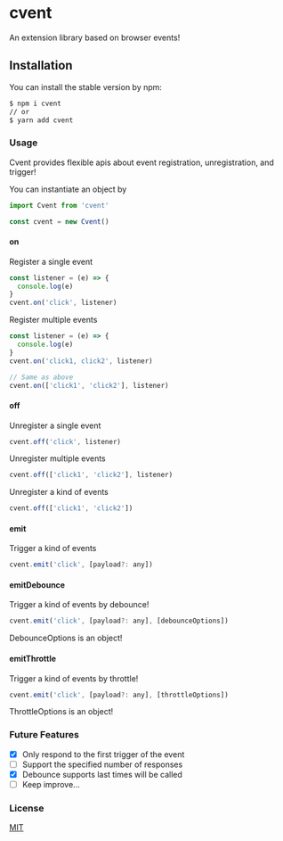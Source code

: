 # cvent

An extension library based on browser events!

## Installation

You can install the stable version by npm:

```bash
$ npm i cvent
// or
$ yarn add cvent
```

### Usage

Cvent provides flexible apis about event registration, unregistration, and trigger!

You can instantiate an object by

```javascript
import Cvent from 'cvent'

const cvent = new Cvent()
```

#### on

Register a single event

```javascript
const listener = (e) => {
  console.log(e)
}
cvent.on('click', listener)
```

Register multiple events

```javascript
const listener = (e) => {
  console.log(e)
}
cvent.on('click1, click2', listener)

// Same as above
cvent.on(['click1', 'click2'], listener)
```

#### off

Unregister a single event

```javascript
cvent.off('click', listener)
```

Unregister multiple events

```javascript
cvent.off(['click1', 'click2'], listener)
```

Unregister a kind of events

```javascript
cvent.off(['click1', 'click2'])
```

#### emit

Trigger a kind of events

```javascript
cvent.emit('click', [payload?: any])
```

#### emitDebounce

Trigger a kind of events by debounce!

```javascript
cvent.emit('click', [payload?: any], [debounceOptions])
```

DebounceOptions is an object!

#### emitThrottle

Trigger a kind of events by throttle!

```javascript
cvent.emit('click', [payload?: any], [throttleOptions])
```

ThrottleOptions is an object!

### Future Features

- [x] Only respond to the first trigger of the event
- [ ] Support the specified number of responses
- [x] Debounce supports last times will be called
- [ ] Keep improve...

### License

[MIT](https://github.com/reduxjs/redux/blob/master/LICENSE.md)
